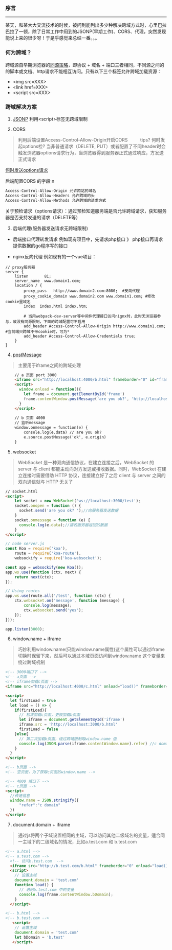 ### 序言
---
某天，和某大大交流技术的时候，被问到能列出多少种解决跨域方式时，心里巴拉巴拉了一顿，除了日常工作中用到的JSONP(早期工作)、CORS、代理，突然发现能说上来的很少呀！于是乎感觉来总结一番。。。

### 何为跨域？
跨域源自早期浏览器的[同源策略](https://developer.mozilla.org/zh-CN/docs/Web/Security/Same-origin_policy)，即协议 + 域名 + 端口三者相同，不同源之间的的脚本或文档、http请求不能相互访问。只有以下三个标签允许跨域加载资源：
+ \<img src=XXX>
+ \<link href=XXX>
+ \<script src=XXX>

### 跨域解决方案
1. [JSONP](https://github.com/lusteng/daily-notes/blob/master/src/jsonp.md) 利用\<script>标签无跨域限制

2. CORS  
> 利用后端设置Access-Control-Allow-Origin开启CORS
        
tips? 何时发起options检?
 当非普通请求（DELETE, PUT）或者配置了不同header时会触发浏览器options请求行为，当浏览器得到服务器正式通过响应，方发送正式请求

[何时发送options请求](https://juejin.im/post/5cb3eedcf265da038f7734c4)
 
后端配置CORS 的字段
n
```js
Access-Control-Allow-Origin 允许跨站的域名
Access-Control-Allow-Headers 允许跨域的头
Access-Control-Allow-Methods 允许跨域的请求方式
```
关于预检请求（options请求）：通过预检知道服务端是否允许跨域请求，获知服务器是否支持发送的请求（DELETE等）

3. 后端代理(服务器发送请求无跨域限制)
+ 后端接口代理转发请求
例如现有项目中，先请求php接口 》 php接口再请求提供数据的go程序写的接口

+ nginx反向代理
例如现有的一个vue项目：
```nginx
// proxy服务器
server {
    listen       81;
    server_name  www.domain1.com;
    location / {
        proxy_pass   http://www.domain2.com:8080;  #反向代理
        proxy_cookie_domain www.domain2.com www.domain1.com; #修改cookie里域名
        index  index.html index.htm;

        # 当用webpack-dev-server等中间件代理接口访问nignx时，此时无浏览器参与，故没有同源限制，下面的跨域配置可不启用
        add_header Access-Control-Allow-Origin http://www.domain1.com;  #当前端只跨域不带cookie时，可为*
        add_header Access-Control-Allow-Credentials true;
    }
}
```
4. [postMessage](https://developer.mozilla.org/zh-CN/docs/Web/API/Window/postMessage)
> 主要用于iframe之间的跨域处理

```html
    // a 页面 port 3000
    <iframe src="http://localhost:4000/b.html" frameborder="0" id="frame"></iframe> 
    <script>
      window.onload = function(){
        let frame = document.getElementById('frame')
        frame.contentWindow.postMessage('are you ok?', 'http://localhost:4000') //发送数据
      }
    </script>
    
    // b 页面 4000
    // 监听message
    window.onmessage = function(e) {
        console.log(e.data) // are you ok?
        e.source.postMessage('ok', e.origin)
    }
```

5. websocket
> WebSocket 是一种双向通信协议，在建立连接之后，WebSocket 的 server 与 client 都能主动向对方发送或接收数据。同时，WebSocket 在建立连接时需要借助 HTTP 协议，连接建立好了之后 client 与 server 之间的双向通信就与 HTTP 无关了

```html
// socket.html
<script>
    let socket = new WebSocket('ws://localhost:3000/test');
    socket.onopen = function () {
      socket.send('are you ok? ');//向服务器发送数据
    }
    socket.onmessage = function (e) {
      console.log(e.data);//接收服务器返回的数据
    }
</script>
```
 
```js
// node server.js
const Koa = require('koa'),
    route = require('koa-route'),
    websockify = require('koa-websocket');

const app = websockify(new Koa()); 
app.ws.use(function (ctx, next) {
    return next(ctx);
});

// Using routes
app.ws.use(route.all('/test', function (ctx) {
    ctx.websocket.on('message', function (message) {
        console.log(message);
        ctx.websocket.send('yes');
    });
}));

app.listen(3000);

```
6. window.name + iframe
> 巧妙利用window.name(只能window.name属性)这个属性可以通过iframe切换时保留下来，然后可以通过本域页面访问到window.name 这个变量来绕过跨域机制

```html
<!-- 3000端口下 -->
<!-- a页面 -->
<!-- iframe加载c页面 -->
<iframe src="http://localhost:4000/c.html" onload="load()" frameborder="0" id="iframe"></iframe>

<script>
  let firstLoad = true
  let load = () => {
    if(firstLoad){
      // 初次加载c页面，更换加载b页面
      let iframe = document.getElementById('iframe')
      iframe.src = 'http://localhost:3000/b.html'
      firstLoad = false
    }else{
      // 第二次加载b页面，绕过跨域限制取window.name 值
      console.log(JSON.parse(iframe.contentWindow.name).refer) //c domain
    }
  }
</script>

<!-- b页面 -->
<!-- 空页面，为了获取c页面的window.name -->
```

```html
<!-- 4000 端口下 -->
<!-- c页面 -->
<script>
  //传递信息
  window.name = JSON.stringify({
      "refer":"c domain"
  })
</script> 
```

7. document.domain + iframe
> 通过js将两个子域设置相同的主域，可以访问其他二级域名的变量，适合同一主域下的二级域名的情况，比如a.test.com 和 b.test.com 

```html
<!-- a.html -->
<!-- a.test.com -->
  <!-- 访问b.test.com  -->
  <iframe src="http://b.test.com/b.html" frameborder="0" onload="load()" id="frame"></iframe>
  <script>
    // 设置主域
    document.domain = 'test.com'
    function load() {
      // 访问b.test.com 中的变量
      console.log(frame.contentWindow.bDomain);
    }
  </script>
```
```html
<!-- b.html -->
<!-- b.test.com -->
   <script>
    // 设置主域
    document.domain = 'test.com' 
    let bDomain = 'b.test'
   </script>
```

